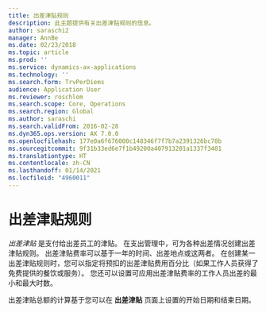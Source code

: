 ```yaml
---
title: 出差津贴规则
description: 此主题提供有关出差津贴规则的信息。
author: saraschi2
manager: AnnBe
ms.date: 02/23/2018
ms.topic: article
ms.prod: ''
ms.service: dynamics-ax-applications
ms.technology: ''
ms.search.form: TrvPerDiems
audience: Application User
ms.reviewer: roschlom
ms.search.scope: Core, Operations
ms.search.region: Global
ms.author: saraschi
ms.search.validFrom: 2016-02-28
ms.dyn365.ops.version: AX 7.0.0
ms.openlocfilehash: 177e0a6f676000c148346f7f7b7a2391326bc78b
ms.sourcegitcommit: 9f31b33ed6e7f1b49200a407913201a1337f3401
ms.translationtype: HT
ms.contentlocale: zh-CN
ms.lasthandoff: 01/14/2021
ms.locfileid: "4960011"
---
```

# <a name="per-diem-rules"></a>出差津贴规则

*出差津贴* 是支付给出差员工的津贴。 在支出管理中，可为各种出差情况创建出差津贴规则。 出差津贴费率可以基于一年的时间、出差地点或这两者。 在创建某一出差津贴规则时，您可以指定将预扣的出差津贴费用百分比（如果工作人员获得了免费提供的餐饮或服务）。 您还可以设置可应用出差津贴费率的工作人员出差的最小和最大时数。

出差津贴总额的计算基于您可以在 **出差津贴** 页面上设置的开始日期和结束日期。
